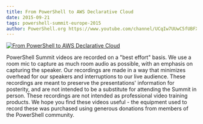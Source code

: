 ```yaml
---
title: From PowerShell to AWS Declarative Cloud
date: 2015-09-21
tags: powershell-summit-europe-2015
author: PowerShell.org https://www.youtube.com/channel/UCqIw7UUwC5fUBFXYX68aMrQ
---
```


[![From PowerShell to AWS Declarative Cloud](https://i1.ytimg.com/vi/TwVnGDpDLIk/hqdefault.jpg "From PowerShell to AWS Declarative Cloud")](https://www.youtube.com/watch?v=TwVnGDpDLIk)

PowerShell Summit videos are recorded on a "best effort" basis. We use a room mic to capture as much room audio as possible, with an emphasis on capturing the speaker. Our recordings are made in a way that minimizes overhead for our speakers and interruptions to our live audience. These recordings are meant to preserve the presentations' information for posterity, and are not intended to be a substitute for attending the Summit in person. These recordings are not intended as professional video training products. We hope you find these videos useful - the equipment used to record these was purchased using generous donations from members of the PowerShell community.
